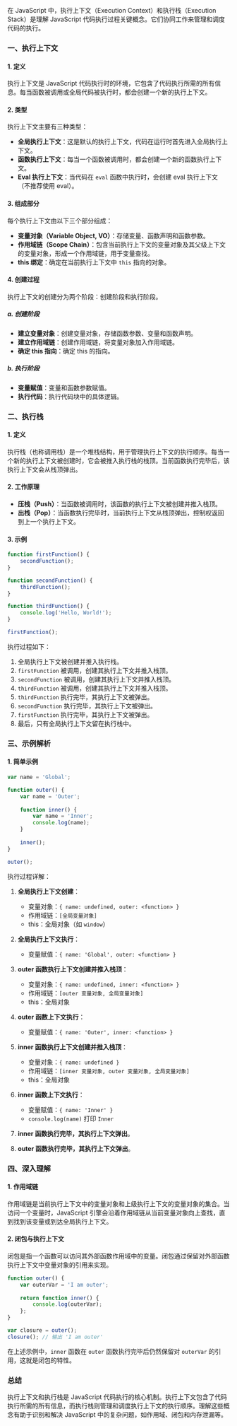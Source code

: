在 JavaScript 中，执行上下文（Execution Context）和执行栈（Execution Stack）是理解 JavaScript 代码执行过程关键概念。它们协同工作来管理和调度代码的执行。
### 一、执行上下文

#### 1. 定义
执行上下文是 JavaScript 代码执行时的环境，它包含了代码执行所需的所有信息。每当函数被调用或全局代码被执行时，都会创建一个新的执行上下文。

#### 2. 类型
执行上下文主要有三种类型：
- **全局执行上下文**：这是默认的执行上下文，代码在运行时首先进入全局执行上下文。
- **函数执行上下文**：每当一个函数被调用时，都会创建一个新的函数执行上下文。
- **Eval 执行上下文**：当代码在 `eval` 函数中执行时，会创建 eval 执行上下文（不推荐使用 eval）。

#### 3. 组成部分
每个执行上下文由以下三个部分组成：
- **变量对象（Variable Object, VO）**：存储变量、函数声明和函数参数。
- **作用域链（Scope Chain）**：包含当前执行上下文的变量对象及其父级上下文的变量对象，形成一个作用域链，用于变量查找。
- **this 绑定**：确定在当前执行上下文中 `this` 指向的对象。

#### 4. 创建过程
执行上下文的创建分为两个阶段：创建阶段和执行阶段。

##### a. 创建阶段
- **建立变量对象**：创建变量对象，存储函数参数、变量和函数声明。
- **建立作用域链**：创建作用域链，将变量对象加入作用域链。
- **确定 this 指向**：确定 this 的指向。

##### b. 执行阶段
- **变量赋值**：变量和函数参数赋值。
- **执行代码**：执行代码块中的具体逻辑。

### 二、执行栈

#### 1. 定义
执行栈（也称调用栈）是一个堆栈结构，用于管理执行上下文的执行顺序。每当一个新的执行上下文被创建时，它会被推入执行栈的栈顶。当前函数执行完毕后，该执行上下文会从栈顶弹出。

#### 2. 工作原理
- **压栈（Push）**：当函数被调用时，该函数的执行上下文被创建并推入栈顶。
- **出栈（Pop）**：当函数执行完毕时，当前执行上下文从栈顶弹出，控制权返回到上一个执行上下文。

#### 3. 示例
```javascript
function firstFunction() {
    secondFunction();
}

function secondFunction() {
    thirdFunction();
}

function thirdFunction() {
    console.log('Hello, World!');
}

firstFunction();
```

执行过程如下：
1. 全局执行上下文被创建并推入执行栈。
2. `firstFunction` 被调用，创建其执行上下文并推入栈顶。
3. `secondFunction` 被调用，创建其执行上下文并推入栈顶。
4. `thirdFunction` 被调用，创建其执行上下文并推入栈顶。
5. `thirdFunction` 执行完毕，其执行上下文被弹出。
6. `secondFunction` 执行完毕，其执行上下文被弹出。
7. `firstFunction` 执行完毕，其执行上下文被弹出。
8. 最后，只有全局执行上下文留在执行栈中。

### 三、示例解析

#### 1. 简单示例
```javascript
var name = 'Global';

function outer() {
    var name = 'Outer';
    
    function inner() {
        var name = 'Inner';
        console.log(name);
    }
    
    inner();
}

outer();
```

执行过程详解：
1. **全局执行上下文创建**：
   - 变量对象：`{ name: undefined, outer: <function> }`
   - 作用域链：`[全局变量对象]`
   - this：全局对象（如 `window`）

2. **全局执行上下文执行**：
   - 变量赋值：`{ name: 'Global', outer: <function> }`

3. **outer 函数执行上下文创建并推入栈顶**：
   - 变量对象：`{ name: undefined, inner: <function> }`
   - 作用域链：`[outer 变量对象, 全局变量对象]`
   - this：全局对象

4. **outer 函数上下文执行**：
   - 变量赋值：`{ name: 'Outer', inner: <function> }`

5. **inner 函数执行上下文创建并推入栈顶**：
   - 变量对象：`{ name: undefined }`
   - 作用域链：`[inner 变量对象, outer 变量对象, 全局变量对象]`
   - this：全局对象

6. **inner 函数上下文执行**：
   - 变量赋值：`{ name: 'Inner' }`
   - `console.log(name)` 打印 `Inner`

7. **inner 函数执行完毕，其执行上下文弹出**。
8. **outer 函数执行完毕，其执行上下文弹出**。

### 四、深入理解

#### 1. 作用域链
作用域链是当前执行上下文中的变量对象和上级执行上下文的变量对象的集合。当访问一个变量时，JavaScript 引擎会沿着作用域链从当前变量对象向上查找，直到找到该变量或到达全局执行上下文。

#### 2. 闭包与执行上下文
闭包是指一个函数可以访问其外部函数作用域中的变量。闭包通过保留对外部函数执行上下文中变量对象的引用来实现。

```javascript
function outer() {
    var outerVar = 'I am outer';
    
    return function inner() {
        console.log(outerVar);
    };
}

var closure = outer();
closure(); // 输出 'I am outer'
```

在上述示例中，`inner` 函数在 `outer` 函数执行完毕后仍然保留对 `outerVar` 的引用，这就是闭包的特性。

### 总结

执行上下文和执行栈是 JavaScript 代码执行的核心机制。执行上下文包含了代码执行所需的所有信息，而执行栈则管理和调度执行上下文的执行顺序。理解这些概念有助于识别和解决 JavaScript 中的复杂问题，如作用域、闭包和内存泄漏等。
